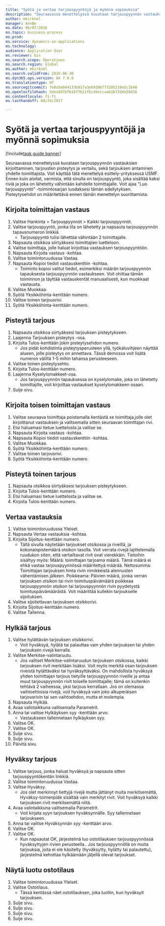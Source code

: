 ```yaml
--- 
title: "Syötä ja vertaa tarjouspyyntöjä ja myönnä sopimuksia"
description: "Seuraavassa menettelyssä kuvataan tarjouspyynnön vastauksien kirjoittaminen, tarjousten pisteytys ja vertailu, sekä tarjouksen antaminen yhdelle toimittajista."
author: mkirknel
manager: AnnBe
ms.date: 06/07/2016
ms.topic: business-process
ms.prod: 
ms.service: dynamics-ax-applications
ms.technology: 
audience: Application User
ms.reviewer: bis
ms.search.scope: Operations
ms.search.region: Global
ms.author: mkirknel
ms.search.validFrom: 2016-06-30
ms.dyn365.ops.version: AX 7.0.0
ms.translationtype: HT
ms.sourcegitcommit: 7e0a5d044133b917a3eb9386773205218e5c1b40
ms.openlocfilehash: 5dea9d7bfb1bf7b11f6c49cccaab1b73d4e58d16
ms.contentlocale: fi-fi
ms.lasthandoff: 09/29/2017

---
```

# <a name="enter-and-compare-rfq-bids-and-award-contracts"></a>Syötä ja vertaa tarjouspyyntöjä ja myönnä sopimuksia

[!include[task guide banner](../../includes/task-guide-banner.md)]

Seuraavassa menettelyssä kuvataan tarjouspyynnön vastauksien kirjoittaminen, tarjousten pisteytys ja vertailu, sekä tarjouksen antaminen yhdelle toimittajista. Voit käyttää tätä menettelyä esittely-yrityksessä USMF. Ennen kuin aloitat, varmista, että sinulla on tarjouspyyntö, joka sisältää kaksi riviä ja joka on lähetetty vähintään kahdelle toimittajalle. Voit ajaa "Luo tarjouspyyntö" -toimintosarjan luodaksesi tämän edellytyksen. Pisteytysehdot on määritettävä ennen tämän menettelyn suorittamista.


## <a name="enter-a-reply-from-a-vendor"></a>Kirjoita toimittajan vastaus
1. Valitse Hankinta > Tarjouspyynnöt > Kaikki tarjouspyynnöt.
2. Valitse tarjouspyyntö, jonka tila on lähetetty ja napsauta tarjouspyynnön tapausnumeron linkkiä.
    * Tarjouspyyntö tulisi lähettää vähintään 2 toimittajalle.  
3. Napsauta otsikkoa siirtyäksesi toimittajien luetteloon.
4. Valitse toimittaja, jolle haluat kirjoittaa vastauksen tarjouspyyntöön.
5. Napsauta Kirjoita vastaus -kohtaa.
6. Valitse toimintoruudussa Vastaa.
7. Napsauta Kopioi tiedot vastauskenttiin -kohtaa.
    * Toiminto kopioi valitut tiedot, esimerkiksi määrän tarjouspyynnön tapauksesta tarjouspyynnön vastaukseen. Voit ohittaa tämän toiminnon ja täyttää vastauskentät manuaalisesti, kun muokkaat vastausta.  
8. Valitse Muokkaa.
9. Syötä Yksikköhinta-kenttään numero.
10. Valitse toinen tarjousrivi.
11. Syötä Yksikköhinta-kenttään numero.

## <a name="score-the-bid"></a>Pisteytä tarjous
1. Napsauta otsikkoa siirtyäksesi tarjouksen pisteytykseen.
2. Laajenna Tarjouksen pisteytys -osa.
3. Kirjoita Tulos-kenttään jokin pisteytysehdon numero.
    * Jos pidät kohdistinta pisteytysperusteen yllä, työkaluvihjeen näyttää alueen, jolle pisteytys on annettava. Tässä demossa voit lisätä numeron väliltä 1-5 mihin tahansa perusteeseen.  
4. Valitse toinen pisteytysehto.
5. Kirjoita Tulos-kenttään numero.
6. Laajenna Kyselylomakkeet-osa.
    * Jos tarjouspyynnön tapauksessa on kyselylomake, joka on lähetetty toimittajille, voit kirjoittaa vastaukset kyselylomakkeen osaan.  
7. Sulje sivu.

## <a name="enter-a-reply-for-another-vendor"></a>Kirjoita toisen toimittajan vastaus
1. Valitse seuraava toimittaja poistamalla kentästä se toimittaja,jolle olet kirjoittanut vastauksen ja valitsemalla sitten seuraavan toimittajan rivi.
2. Etsi haluamasi tietue luettelosta ja valitse se.
3. Napsauta Kirjoita vastaus -kohtaa.
4. Napsauta Kopioi tiedot vastauskenttiin -kohtaa.
5. Valitse Muokkaa.
6. Syötä Yksikköhinta-kenttään numero.
7. Valitse toinen tarjousrivi.
8. Syötä Yksikköhinta-kenttään numero.

## <a name="score-the-second-bid"></a>Pisteytä toinen tarjous
1. Napsauta otsikkoa siirtyäksesi tarjouksen pisteytykseen.
2. Kirjoita Tulos-kenttään numero.
3. Etsi haluamasi tietue luettelosta ja valitse se.
4. Kirjoita Tulos-kenttään numero.

## <a name="compare-the-replies"></a>Vertaa vastauksia
1. Valitse toimintoruudussa Yleiset.
2. Napsauta Vertaa vastauksia -kohtaa.
3. Kirjoita Sijoitus-kenttään numero.
    * Tällä sivulla näytetään tarjoukset otsikossa ja riveillä, ja kokonaispistemäärä otsikon tasolla. Voit verrata rivejä lajittelemalla ruudukon siten, että vertailtavat rivit ovat vierekkäin. Tietoihin sisältyy myös: Määrä: toimittajan tarjoama määrä. Tämä määrä ei ehkä vastaa tarjouspyynnössä määritettyä määrää.   Nettosumma: Toimittajan tarjouksen hinta rivin nimikkeistä alennusten vähentämisen jälkeen.   Poikkeama: Päivien määrä, jonka verran tarjouksen otsikon tai rivin toimituspäivämäärä poikkeaa tarjouspyynnön otsikon tai tarjouspyynnön rivin pyydetystä toimituspäivämäärästä.   Voit määrittää kullekin tarjoukselle sijoituksen.  
4. Valitse sijoitettavan tarjouksen otsikkorivi.
5. Kirjoita Sijoitus-kenttään numero.
6. Valitse Tallenna.

## <a name="reject-a-bid"></a>Hylkää tarjous
1. Valitse hylättävän tarjouksen otsikkorivi.
    * Voit hyväksyä, hylätä tai palauttaa vain yhden tarjouksen tai yhden tarjouksen rivejä kerralla.  
2. Valitse Merkitse-valintaruutu.
    * Jos valitset Merkitse-valintaruudun tarjouksen otsikossa, kaikki tarjouksen rivit merkitään lisäksi. Voit myös merkitä osan tarjouksen riveistä hylättäväksi tai hyväksyttäväksi. On mahdollista hyväksyä yhden toimittajan tarjous tietyille tarjouspyynnön riveille ja antaa muut tarjouspyynnön rivit toiselle toimittajalle; tämä on kuitenkin tehtävä 2 vaiheessa, yksi tarjous kerrallaan. Jos on olemassa vaihtoehtoisia rivejä, voit hyväksyä vain joko alkuperäisen tarjousrivin tai sen vaihtoehdon, mutta et molempia.  
3. Napsauta Hylkää.
4. Avaa valintaikkuna valitsemalla Parametrit.
5. Anna tai valitse Hylkäyksen syy -kenttään arvo.
    * Vastaukseen tallennetaan hylkäyksen syy.  
6. Valitse OK.
7. Valitse OK.
8. Sulje sivu.
9. Sulje sivu.
10. Päivitä sivu.

## <a name="accept-a-bid"></a>Hyväksy tarjous
1. Valitse tarjous, jonka haluat hyväksyä ja napsauta sitten tarjouspyyntökentän linkkiä.
2. Valitse toimintoruudussa Vastaa.
3. Valitse Hyväksy.
    * Jos olet merkinnyt tiettyjä rivejä mutta jättänyt muita merkitsemättä, Hyväksy-toimenpide sisältää vain merkityt rivit. Voit hyväksyä kaikki tarjouksen rivit merkitsemättä niitä.  
4. Avaa valintaikkuna valitsemalla Parametrit.
    * Voit kirjata syyn tarjouksen hyväksynnälle. Syy tallennetaan tarjoukseen.  
5. Anna tai valitse Hyväksynnän syy -kenttään arvo.
6. Valitse OK.
7. Valitse OK.
    * Kun napsautat OK, järjestelmä luo ostotilauksen tarjouspyynnössä hyväksyttyjen rivien perusteella.. Jos tarjouspyynnöllä on muita tarjouksia, joita ei ole käsitelty (hyväksytty, hylätty tai palautettu), järjestelmä kehottaa hylkäämään jäljellä olevat tarjoukset.  

## <a name="view-the-purchase-order-thats-been-generated"></a>Näytä luotu ostotilaus
1. Valitse toimintoruudussa Yleiset.
2. Valitse Ostotilaus.
    * Tässä kentässä näet ostotilauksen, joka luotiin, kun hyväksyit tarjouksen.  
3. Sulje sivu.
4. Sulje sivu.
5. Sulje sivu.
6. Sulje sivu.


